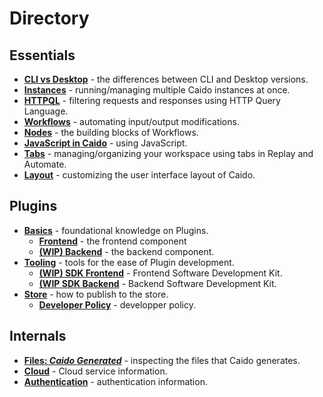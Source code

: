 # Directory

## Essentials

- **[CLI vs Desktop](./essentials/cli_vs_desktop.md)** - the differences between CLI and Desktop versions.
- **[Instances](./essentials/instances.md)** - running/managing multiple Caido instances at once.
- **[HTTPQL](./essentials/httpql.md)** - filtering requests and responses using HTTP Query Language.
- **[Workflows](./essentials/workflows.md)** - automating input/output modifications.
- **[Nodes](./essentials/workflows/nodes/nodes.md)** - the building blocks of Workflows.
- **[JavaScript in Caido](./essentials/workflows/js_in_caido.md)** - using JavaScript.
- **[Tabs](./essentials/tabs.md)** - managing/organizing your workspace using tabs in Replay and Automate.
- **[Layout](./essentials/layout.md)** - customizing the user interface layout of Caido.

## Plugins

- **[Basics](./plugins/plugin_basics.md)** - foundational knowledge on Plugins.
  - **[Frontend](./plugins/frontend.md)** - the frontend component
  - **[(WIP) Backend](./plugins/backend.md)** - the backend component.
- **[Tooling](./plugins/plugin_tooling.md)** - tools for the ease of Plugin development.
  - **[(WIP) SDK Frontend](./plugins/frontend_sdk.md)** - Frontend Software Development Kit.
  - **[(WIP SDK Backend](./plugins/backend_sdk.md)** - Backend Software Development Kit.
- **[Store](./plugins/store.md)** - how to publish to the store.
  - **[Developer Policy](./plugins/developer_policy.md)** - developper policy.

## Internals

- **[Files: _Caido Generated_](./internals/files.md)** - inspecting the files that Caido generates.
- **[Cloud](./internals/cloud.md)** - Cloud service information.
- **[Authentication](./internals/authentication.md)** - authentication information.
